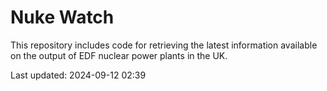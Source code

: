 # Nuke Watch

This repository includes code for retrieving the latest information available on the output of EDF nuclear power plants in the UK.

Last updated: 2024-09-12 02:39